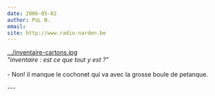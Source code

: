 ```yaml
---
date: 2006-05-02
author: PoL N.
email: 
site: http://www.radio-narden.be
---
```


<p><a href="/images/photos/2006-03/inventaire-cartons.jpg" title="inventaire-cartons.jpg" rel="nofollow">.../inventaire-cartons.jpg</a><br />
<em>"inventaire : est ce que tout y est ?"</em><br />
<br />
- Non! il manque le cochonet qui va avec la grosse boule de petanque.</p>
---